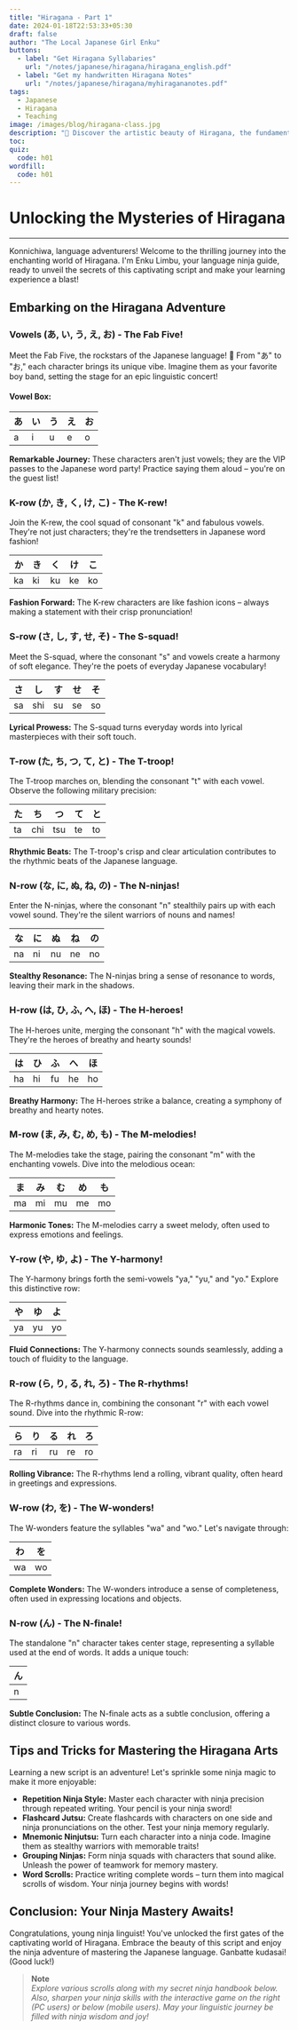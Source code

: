```yaml
---
title: "Hiragana - Part 1"
date: 2024-01-18T22:53:33+05:30
draft: false
author: "The Local Japanese Girl Enku"
buttons:
  - label: "Get Hiragana Syllabaries"
    url: "/notes/japanese/hiragana/hiragana_english.pdf"
  - label: "Get my handwritten Hiragana Notes"
    url: "/notes/japanese/hiragana/myhiragananotes.pdf"
tags:
  - Japanese
  - Hiragana
  - Teaching
image: /images/blog/hiragana-class.jpg
description: "🎨 Discover the artistic beauty of Hiragana, the fundamental script of the Japanese language. Unleash your linguistic creativity and embark on a journey of character exploration."
toc:
quiz:
  code: h01
wordfill:
  code: h01
---
```


# Unlocking the Mysteries of Hiragana

---

Konnichiwa, language adventurers! Welcome to the thrilling journey into the enchanting world of Hiragana. I'm Enku Limbu, your language ninja guide, ready to unveil the secrets of this captivating script and make your learning experience a blast!

## **Embarking on the Hiragana Adventure**

### **Vowels (あ, い, う, え, お) - The Fab Five!**
Meet the Fab Five, the rockstars of the Japanese language! 🌟 From "あ" to "お," each character brings its unique vibe. Imagine them as your favorite boy band, setting the stage for an epic linguistic concert!

#### **Vowel Box:**
|  あ |  い |  う |  え |  お |
|----|----|----|----|----|
| a  | i  | u  | e  | o  |

**Remarkable Journey:** These characters aren't just vowels; they are the VIP passes to the Japanese word party! Practice saying them aloud – you're on the guest list!

### **K-row (か, き, く, け, こ) - The K-rew!**
Join the K-rew, the cool squad of consonant "k" and fabulous vowels. They're not just characters; they're the trendsetters in Japanese word fashion!

|  か |  き |  く |  け |  こ |
|----|----|----|----|----|
| ka | ki | ku | ke | ko |

**Fashion Forward:** The K-rew characters are like fashion icons – always making a statement with their crisp pronunciation!

### **S-row (さ, し, す, せ, そ) - The S-squad!**
Meet the S-squad, where the consonant "s" and vowels create a harmony of soft elegance. They're the poets of everyday Japanese vocabulary!

|  さ |  し |  す |  せ |  そ |
|----|----|----|----|----|
| sa | shi | su | se | so |

**Lyrical Prowess:** The S-squad turns everyday words into lyrical masterpieces with their soft touch.

### **T-row (た, ち, つ, て, と) - The T-troop!**
The T-troop marches on, blending the consonant "t" with each vowel. Observe the following military precision:

|  た |  ち |  つ |  て |  と |
|----|----|----|----|----|
| ta | chi | tsu | te | to |

**Rhythmic Beats:** The T-troop's crisp and clear articulation contributes to the rhythmic beats of the Japanese language.

### **N-row (な, に, ぬ, ね, の) - The N-ninjas!**
Enter the N-ninjas, where the consonant "n" stealthily pairs up with each vowel sound. They're the silent warriors of nouns and names!

|  な |  に |  ぬ |  ね |  の |
|----|----|----|----|----|
| na | ni | nu | ne | no |

**Stealthy Resonance:** The N-ninjas bring a sense of resonance to words, leaving their mark in the shadows.

### **H-row (は, ひ, ふ, へ, ほ) - The H-heroes!**
The H-heroes unite, merging the consonant "h" with the magical vowels. They're the heroes of breathy and hearty sounds!

|  は |  ひ |  ふ |  へ |  ほ |
|----|----|----|----|----|
| ha | hi | fu | he | ho |

**Breathy Harmony:** The H-heroes strike a balance, creating a symphony of breathy and hearty notes.

### **M-row (ま, み, む, め, も) - The M-melodies!**
The M-melodies take the stage, pairing the consonant "m" with the enchanting vowels. Dive into the melodious ocean:

|  ま |  み |  む |  め |  も |
|----|----|----|----|----|
| ma | mi | mu | me | mo |

**Harmonic Tones:** The M-melodies carry a sweet melody, often used to express emotions and feelings.

### **Y-row (や, ゆ, よ) - The Y-harmony!**
The Y-harmony brings forth the semi-vowels "ya," "yu," and "yo." Explore this distinctive row:

|  や |  ゆ |  よ |
|----|----|----|
| ya | yu | yo |

**Fluid Connections:** The Y-harmony connects sounds seamlessly, adding a touch of fluidity to the language.

### **R-row (ら, り, る, れ, ろ) - The R-rhythms!**
The R-rhythms dance in, combining the consonant "r" with each vowel sound. Dive into the rhythmic R-row:

|  ら |  り |  る |  れ |  ろ |
|----|----|----|----|----|
| ra | ri | ru | re | ro |

**Rolling Vibrance:** The R-rhythms lend a rolling, vibrant quality, often heard in greetings and expressions.

### **W-row (わ, を) - The W-wonders!**
The W-wonders feature the syllables "wa" and "wo." Let's navigate through:

|  わ |  を |
|----|----|
| wa | wo |

**Complete Wonders:** The W-wonders introduce a sense of completeness, often used in expressing locations and objects.

### **N-row (ん) - The N-finale!**
The standalone "n" character takes center stage, representing a syllable used at the end of words. It adds a unique touch:

|  ん |
|----|
| n  |

**Subtle Conclusion:** The N-finale acts as a subtle conclusion, offering a distinct closure to various words.

## **Tips and Tricks for Mastering the Hiragana Arts**

Learning a new script is an adventure! Let's sprinkle some ninja magic to make it more enjoyable:

- **Repetition Ninja Style:** Master each character with ninja precision through repeated writing. Your pencil is your ninja sword!
- **Flashcard Jutsu:** Create flashcards with characters on one side and ninja pronunciations on the other. Test your ninja memory regularly.
- **Mnemonic Ninjutsu:** Turn each character into a ninja code. Imagine them as stealthy warriors with memorable traits!
- **Grouping Ninjas:** Form ninja squads with characters that sound alike. Unleash the power of teamwork for memory mastery.
- **Word Scrolls:** Practice writing complete words – turn them into magical scrolls of wisdom. Your ninja journey begins with words!

## **Conclusion: Your Ninja Mastery Awaits!**

Congratulations, young ninja linguist! You've unlocked the first gates of the captivating world of Hiragana. Embrace the beauty of this script and enjoy the ninja adventure of mastering the Japanese language. Ganbatte kudasai! (Good luck!)

> **Note** <br> *Explore various scrolls along with my secret ninja handbook below. Also, sharpen your ninja skills with the interactive game on the right (PC users) or below (mobile users). May your linguistic journey be filled with ninja wisdom and joy!*
